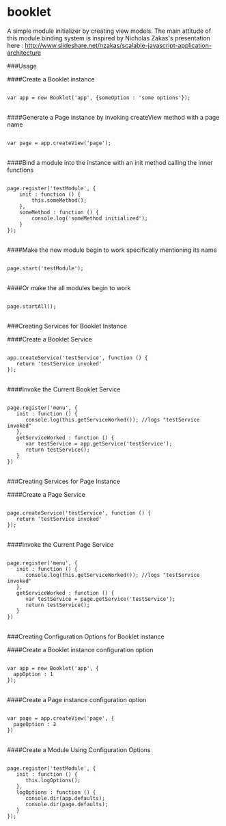 # booklet
A simple module initializer by creating view models.
The main attitude of this module binding system is inspired by Nicholas Zakas's presentation here : http://www.slideshare.net/nzakas/scalable-javascript-application-architecture

###Usage

####Create a Booklet instance

<pre lang="javascript">
<code>
var app = new Booklet('app', {someOption : 'some options'});
</code>
</pre>

####Generate a Page instance by invoking createView method with a page name

<pre lang="javascript">
<code>
var page = app.createView('page');
</code>
</pre>

####Bind a module into the instance with an init method calling the inner functions

<pre lang="javascript">
<code>
page.register('testModule', {
	init : function () {
		this.someMethod();
	},
	someMethod : function () {
		console.log('someMethod initialized');
	}
});
</code>
</pre>

####Make the new module begin to work specifically mentioning its name

<pre lang="javascript">
<code>
page.start('testModule');
</code>
</pre>

####Or make the all modules begin to work

<pre lang="javascript">
<code>
page.startAll();
</code>
</pre>

###Creating Services for Booklet Instance

####Create a Booklet Service

<pre lang="javascript">
<code>
app.createService('testService', function () {
   return 'testService invoked'
});
</code>
</pre>

####Invoke the Current Booklet Service

<pre lang="javascript">
<code>
page.register('menu', {
   init : function () {
      console.log(this.getServiceWorked()); //logs "testService invoked"
   },
   getServiceWorked : function () {
      var testService = app.getService('testService');
      return testService();
   }
})
</code>
</pre>

###Creating Services for Page Instance

####Create a Page Service

<pre lang="javascript">
<code>
page.createService('testService', function () {
   return 'testService invoked'
});
</code>
</pre>

####Invoke the Current Page Service

<pre lang="javascript">
<code>
page.register('menu', {
   init : function () {
      console.log(this.getServiceWorked()); //logs "testService invoked"
   },
   getServiceWorked : function () {
      var testService = page.getService('testService');
      return testService();
   }
})
</code>
</pre>

###Creating Configuration Options for Booklet instance

####Create a Booklet instance configuration option

<pre lang="javascript">
<code>
var app = new Booklet('app', {
  appOption : 1
});
</code>
</pre>

####Create a Page instance configuration option

<pre lang="javascript">
<code>
var page = app.createView('page', {
  pageOption : 2
})
</code>
</pre>

####Create a Module Using Configuration Options

<pre lang="javascript">
<code>
page.register('testModule', {
   init : function () {
      this.logOptions();
   },
   logOptions : function () {
      console.dir(app.defaults);
      console.dir(page.defaults);
   }
});
</code>
</pre>

